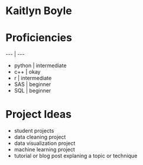 # Kaitlyn Boyle


# Proficiencies
--- | ---
- python | intermediate
- c++ | okay
- r | intermediate
- SAS | beginner
- SQL | beginner


# Project Ideas
- student projects 
- data cleaning project 
- data visualization project
- machine learning project 
- tutorial or blog post explaning a topic or technique 
